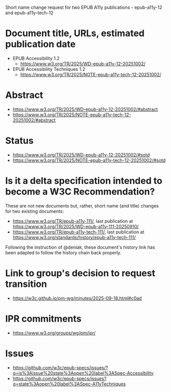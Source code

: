 
Short name change request for two EPUB A11y publications - epub-a11y-12 and epub-a11y-tech-12

# Document title, URLs, estimated publication date

- EPUB Accessibility 1.2
  - https://www.w3.org/TR/2025/WD-epub-a11y-12-20251002/
- EPUB Accessibility Techniques 1.2 
  - https://www.w3.org/TR/2025/NOTE-epub-a11y-tech-12-20251002/

# Abstract

- https://www.w3.org/TR/2025/WD-epub-a11y-12-20251002/#abstract
- https://www.w3.org/TR/2025/NOTE-epub-a11y-tech-12-20251002/#abstract

# Status

- https://www.w3.org/TR/2025/WD-epub-a11y-12-20251002/#sotd
- https://www.w3.org/TR/2025/NOTE-epub-a11y-tech-12-20251002/#sotd

# Is it a delta specification intended to become a W3C Recommendation?

These are not new documents but, rather, short name (and title) changes for two existing documents:

- https://www.w3.org/TR/epub-a11y-111/, last publication at https://www.w3.org/TR/2025/WD-epub-a11y-111-20250910/
- https://www.w3.org/TR/epub-a11y-tech-111/, last publication at https://www.w3.org/standards/history/epub-a11y-tech-111/

Following the instruction of @deniak, these document's history link has been adapted to follow the history chain back properly.

# Link to group's decision to request transition

- https://w3c.github.io/pm-wg/minutes/2025-09-18.html#c0ad

# IPR commitments

 - https://www.w3.org/groups/wg/pm/ipr/
  
# Issues

- https://github.com/w3c/epub-specs/issues/?q=is%3Aissue%20state%3Aopen%20label%3ASpec-Accessibility
- https://github.com/w3c/epub-specs/issues?q=state%3Aopen%20label%3ASpec-A11yTechniques
